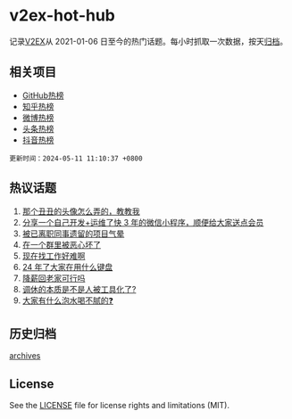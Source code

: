 # v2ex-hot-hub

 记录[V2EX](https://www.v2ex.com/)从 2021-01-06 日至今的热门话题。每小时抓取一次数据，按天[归档](archives)。
 
 ## 相关项目

- [GitHub热榜](https://github.com/lonnyzhang423/github-hot-hub)
- [知乎热榜](https://github.com/lonnyzhang423/zhihu-hot-hub)
- [微博热榜](https://github.com/lonnyzhang423/weibo-hot-hub)
- [头条热榜](https://github.com/lonnyzhang423/toutiao-hot-hub)
- [抖音热榜](https://github.com/lonnyzhang423/douyin-hot-hub)


 `更新时间：2024-05-11 11:10:37 +0800`

## 热议话题

1. [那个丑丑的头像怎么弄的，教教我](https://www.v2ex.com/t/1039456)
1. [分享一个自己开发+运维了快 3 年的微信小程序，顺便给大家送点会员](https://www.v2ex.com/t/1039459)
1. [被已离职同事遗留的项目气晕](https://www.v2ex.com/t/1039405)
1. [在一个群里被恶心坏了](https://www.v2ex.com/t/1039525)
1. [现在找工作好难啊](https://www.v2ex.com/t/1039387)
1. [24 年了大家在用什么键盘](https://www.v2ex.com/t/1039527)
1. [降薪回老家可行吗](https://www.v2ex.com/t/1039521)
1. [调休的本质是不是人被工具化了?](https://www.v2ex.com/t/1039657)
1. [大家有什么泡水喝不腻的❓](https://www.v2ex.com/t/1039426)

## 历史归档

[archives](archives)

## License

See the [LICENSE](LICENSE) file for license rights and limitations (MIT).
